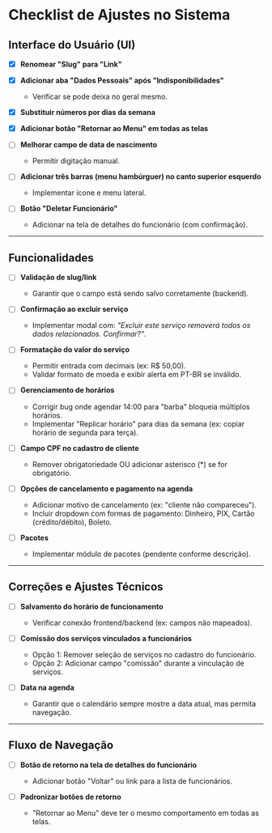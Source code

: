 # Checklist de Ajustes no Sistema

## Interface do Usuário (UI)

- [x] **Renomear "Slug" para "Link"**

- [x] **Adicionar aba "Dados Pessoais" após "Indisponibilidades"**

  - Verificar se pode deixa no geral mesmo.

- [x] **Substituir números por dias da semana**

- [x] **Adicionar botão "Retornar ao Menu" em todas as telas**

- [ ] **Melhorar campo de data de nascimento**

  - Permitir digitação manual.

- [ ] **Adicionar três barras (menu hambúrguer) no canto superior esquerdo**

  - Implementar ícone e menu lateral.

- [ ] **Botão "Deletar Funcionário"**
  - Adicionar na tela de detalhes do funcionário (com confirmação).

---

## Funcionalidades

- [ ] **Validação de slug/link**

  - Garantir que o campo está sendo salvo corretamente (backend).

- [ ] **Confirmação ao excluir serviço**

  - Implementar modal com: _"Excluir este serviço removerá todos os dados relacionados. Confirmar?"_.

- [ ] **Formatação do valor do serviço**

  - Permitir entrada com decimais (ex: R$ 50,00).
  - Validar formato de moeda e exibir alerta em PT-BR se inválido.

- [ ] **Gerenciamento de horários**

  - Corrigir bug onde agendar 14:00 para "barba" bloqueia múltiplos horários.
  - Implementar "Replicar horário" para dias da semana (ex: copiar horário de segunda para terça).

- [ ] **Campo CPF no cadastro de cliente**

  - Remover obrigatoriedade OU adicionar asterisco (\*) se for obrigatório.

- [ ] **Opções de cancelamento e pagamento na agenda**

  - Adicionar motivo de cancelamento (ex: "cliente não compareceu").
  - Incluir dropdown com formas de pagamento: Dinheiro, PIX, Cartão (crédito/débito), Boleto.

- [ ] **Pacotes**
  - Implementar módulo de pacotes (pendente conforme descrição).

---

## Correções e Ajustes Técnicos

- [ ] **Salvamento do horário de funcionamento**

  - Verificar conexão frontend/backend (ex: campos não mapeados).

- [ ] **Comissão dos serviços vinculados a funcionários**

  - Opção 1: Remover seleção de serviços no cadastro do funcionário.
  - Opção 2: Adicionar campo "comissão" durante a vinculação de serviços.

- [ ] **Data na agenda**
  - Garantir que o calendário sempre mostre a data atual, mas permita navegação.

---

## Fluxo de Navegação

- [ ] **Botão de retorno na tela de detalhes do funcionário**

  - Adicionar botão "Voltar" ou link para a lista de funcionários.

- [ ] **Padronizar botões de retorno**
  - "Retornar ao Menu" deve ter o mesmo comportamento em todas as telas.
